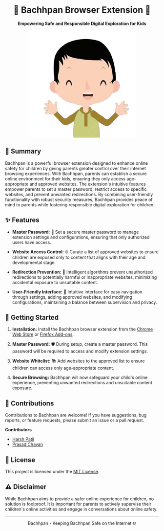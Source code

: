 <h1 align="center">🌟 Bachhpan Browser Extension 🌟</h1>

<p align="center">
  <strong>Empowering Safe and Responsible Digital Exploration for Kids</strong>
</p>

<p align="center">
  <img src="icon128.png" alt="Bachhpan Screenshot">
</p>

## 📖 Summary

Bachhpan is a powerful browser extension designed to enhance online safety for children by giving parents greater control over their internet browsing experiences. With Bachhpan, parents can establish a secure online environment for their kids, ensuring they only access age-appropriate and approved websites. The extension's intuitive features empower parents to set a master password, restrict access to specific websites, and prevent unwanted redirections. By combining user-friendly functionality with robust security measures, Bachhpan provides peace of mind to parents while fostering responsible digital exploration for children.

## ✨ Features

- **Master Password:** 🔐 Set a secure master password to manage extension settings and configurations, ensuring that only authorized users have access.

- **Website Access Control:** 🌐 Curate a list of approved websites to ensure children are exposed only to content that aligns with their age and developmental stage.

- **Redirection Prevention:** 🚫 Intelligent algorithms prevent unauthorized redirections to potentially harmful or inappropriate websites, minimizing accidental exposure to unsuitable content.

- **User-Friendly Interface:** 🎨 Intuitive interface for easy navigation through settings, adding approved websites, and modifying configurations, maintaining a balance between supervision and privacy.

## 🚀 Getting Started

1. **Installation:** Install the Bachhpan browser extension from the [Chrome Web Store](#) or [Firefox Add-ons](#).

2. **Master Password:** 🛡️ During setup, create a master password. This password will be required to access and modify extension settings.

3. **Website Whitelist:** 📚 Add websites to the approved list to ensure children can access only age-appropriate content.

4. **Secure Browsing:** Bachhpan will now safeguard your child's online experience, preventing unwanted redirections and unsuitable content exposure.

## 🤝 Contributions

Contributions to Bachhpan are welcome! If you have suggestions, bug reports, or feature requests, please submit an issue or a pull request.

**Contributors**
- [Harsh Patil](https://github.com/patilharshh/)
- [Prasad Chavan](https://github.com/prasad-chavan1/)

## 📝 License

This project is licensed under the [MIT License](LICENSE).

## ⚠️ Disclaimer

While Bachhpan aims to provide a safer online experience for children, no solution is foolproof. It is important for parents to actively supervise their children's online activities and engage in conversations about online safety.

---

<p align="center">Bachhpan - Keeping Bachhpan Safe on the Internet 🌐</p>


